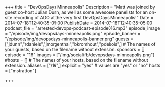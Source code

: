 +++
title = "DevOpsDays Minneapolis"
Description = "Matt was joined by guest co-host Julian Dunn, as well as some awesome panelists for an on-site recording of ADO at the very first DevOpsDays Minneapolis!"
Date = 2014-07-18T12:40:35-05:00
PublishDate = 2014-07-18T12:40:35-05:00
podcast_file = "arrested-devops-podcast-episode016.mp3"
episode_image = "/episode/img/devopsdays-minneapolis.png"
episode_banner = "/episode/img/devopsdays-minneapolis-banner.png"
guests = ["jdunn","rdaniels","jmorgenthal","bkromhout","pdebois",] # The names of your guests, based on the filename without extension.
sponsors = []
episode = "16"
images = ["/img/social/fb/devopsdays-minneapolis.png"]
#hosts = [] # The names of your hosts, based on the filename without extension.
aliases = ["/16",]
explicit = "yes" # values are "yes" or "no"
hosts = ["mstratton"]

+++

